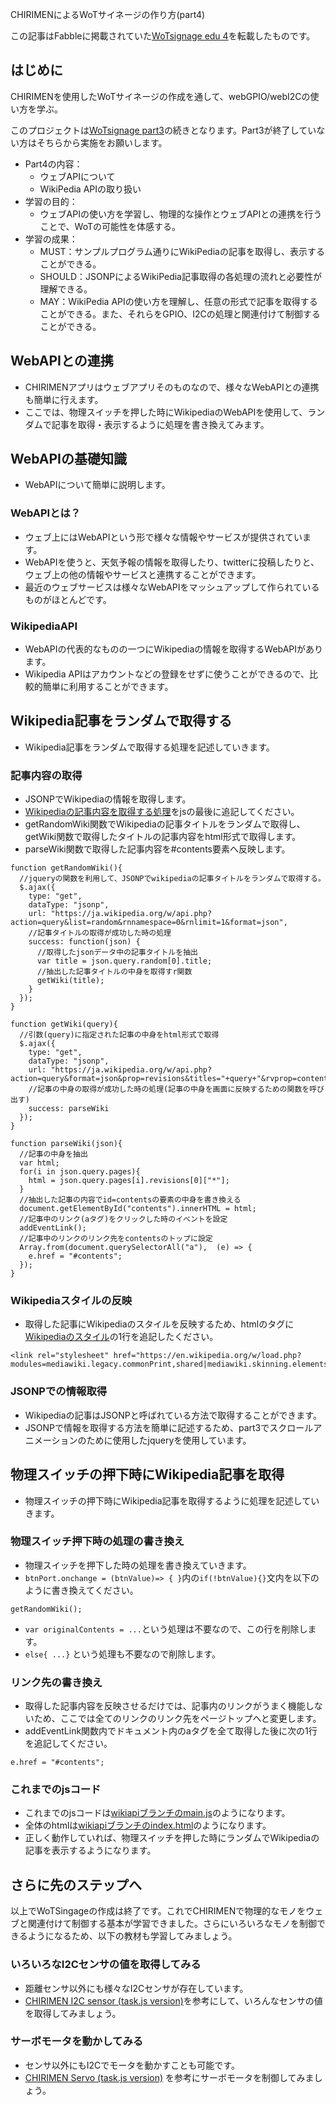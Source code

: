 CHIRIMENによるWoTサイネージの作り方(part4)

この記事はFabbleに掲載されていた[WoTsignage edu 4](http://fabble.cc/chirimenedu/wotsignage-edu4)を転載したものです。

## はじめに
CHIRIMENを使用したWoTサイネージの作成を通して、webGPIO/webI2Cの使い方を学ぶ。 

このプロジェクトは[WoTsignage part3](https://github.com/naokisekiguchi/WoTsignageText/blob/master/chirimenWotSignage3.md)の続きとなります。Part3が終了していない方はそちらから実施をお願いします。

* Part4の内容： 
	* ウェブAPIについて 
	* WikiPedia APIの取り扱い 
* 学習の目的： 
	* ウェブAPIの使い方を学習し、物理的な操作とウェブAPIとの連携を行うことで、WoTの可能性を体感する。 
* 学習の成果： 
	* MUST：サンプルプログラム通りにWikiPediaの記事を取得し、表示することができる。 
	* SHOULD：JSONPによるWikiPedia記事取得の各処理の流れと必要性が理解できる。 
	* MAY：WikiPedia APIの使い方を理解し、任意の形式で記事を取得することができる。また、それらをGPIO、I2Cの処理と関連付けて制御することができる。

## WebAPIとの連携
* CHIRIMENアプリはウェブアプリそのものなので、様々なWebAPIとの連携も簡単に行えます。
* ここでは、物理スイッチを押した時にWikipediaのWebAPIを使用して、ランダムで記事を取得・表示するように処理を書き換えてみます。

## WebAPIの基礎知識
* WebAPIについて簡単に説明します。

### WebAPIとは？
* ウェブ上にはWebAPIという形で様々な情報やサービスが提供されています。
* WebAPIを使うと、天気予報の情報を取得したり、twitterに投稿したりと、ウェブ上の他の情報やサービスと連携することができます。
* 最近のウェブサービスは様々なWebAPIをマッシュアップして作られているものがほとんどです。

### WikipediaAPI
* WebAPIの代表的なものの一つにWikipediaの情報を取得するWebAPIがあります。
* Wikipedia APIはアカウントなどの登録をせずに使うことができるので、比較的簡単に利用することができます。

## Wikipedia記事をランダムで取得する
* Wikipedia記事をランダムで取得する処理を記述していきます。

### 記事内容の取得
* JSONPでWikipediaの情報を取得します。
* [Wikipediaの記事内容を取得する処理](https://github.com/naokisekiguchi/WoTsignageText/blob/master/js/wotSignageGetDistance.js)をjsの最後に追記してください。
* getRandomWiki関数でWikipediaの記事タイトルをランダムで取得し、getWiki関数で取得したタイトルの記事内容をhtml形式で取得します。
* parseWiki関数で取得した記事内容を#contents要素へ反映します。

```getRandomWiki関数
function getRandomWiki(){
  //jqueryの関数を利用して、JSONPでwikipediaの記事タイトルをランダムで取得する。
  $.ajax({
    type: "get",
    dataType: "jsonp",
    url: "https://ja.wikipedia.org/w/api.php?action=query&list=random&rnnamespace=0&rnlimit=1&format=json",
    //記事タイトルの取得が成功した時の処理
    success: function(json) {
      //取得したjsonデータ中の記事タイトルを抽出   
      var title = json.query.random[0].title;
      //抽出した記事タイトルの中身を取得すr関数
      getWiki(title);
    }
  });
}
```

```getWiki関数
function getWiki(query){
  //引数(query)に指定された記事の中身をhtml形式で取得
  $.ajax({
    type: "get",
    dataType: "jsonp",
    url: "https://ja.wikipedia.org/w/api.php?action=query&format=json&prop=revisions&titles="+query+"&rvprop=content&rvparse",
    //記事の中身の取得が成功した時の処理(記事の中身を画面に反映するための関数を呼び出す)
    success: parseWiki
  });
}
```

```parseWiki関数
function parseWiki(json){
  //記事の中身を抽出
  var html;
  for(i in json.query.pages){
    html = json.query.pages[i].revisions[0]["*"];
  }
  //抽出した記事の内容でid=contentsの要素の中身を書き換える
  document.getElementById("contents").innerHTML = html;
  //記事中のリンク(aタグ)をクリックした時のイベントを設定
  addEventLink();
  //記事中のリンクのリンク先をcontentsのトップに設定
  Array.from(document.querySelectorAll("a"),  (e) => {
    e.href = "#contents";
  });
}
```

### Wikipediaスタイルの反映
* 取得した記事にWikipediaのスタイルを反映するため、htmlの<head>タグに[Wikipediaのスタイル](https://github.com/naokisekiguchi/WoTSignage/blob/wikiapi/index.html#L7)の1行を追記したください。

```
<link rel="stylesheet" href="https://en.wikipedia.org/w/load.php?modules=mediawiki.legacy.commonPrint,shared|mediawiki.skinning.elements|mediawiki.skinning.content|mediawiki.skinning.interface|skins.vector.styles|site|mediawiki.skinning.content.parsoid|ext.cite.style&amp;only=styles&amp;skin=vector"/>
```

### JSONPでの情報取得
* Wikipediaの記事はJSONPと呼ばれている方法で取得することができます。
* JSONPで情報を取得する方法を簡単に記述するため、part3でスクロールアニメーションのために使用したjqueryを使用しています。

## 物理スイッチの押下時にWikipedia記事を取得
* 物理スイッチの押下時にWikipedia記事を取得するように処理を記述していきます。

### 物理スイッチ押下時の処理の書き換え
* 物理スイッチを押下した時の処理を書き換えていきます。
* `btnPort.onchange = (btnValue)=> { }`内の`if(!btnValue){}`文内を以下のように書き換えてください。

```
getRandomWiki();
```

* `var originalContents = ...`という処理は不要なので、この行を削除します。
* `else{ ...}` という処理も不要なので削除します。

### リンク先の書き換え
* 取得した記事内容を反映させるだけでは、記事内のリンクがうまく機能しないため、ここでは全てのリンクのリンク先をページトップへと変更します。
* addEventLink関数内でドキュメント内のaタグを全て取得した後に次の1行を追記してください。

```
e.href = "#contents";
```

### これまでのjsコード
* これまでのjsコードは[wikiapiブランチのmain.js](https://github.com/naokisekiguchi/WoTSignage/blob/wikiapi/js/main.js)のようになります。
* 全体のhtmlは[wikiapiブランチのindex.html](https://github.com/naokisekiguchi/WoTSignage/blob/wikiapi/index.html)のようになります。
* 正しく動作していれば、物理スイッチを押した時にランダムでWikipediaの記事を表示するようになります。

## さらに先のステップへ
以上でWoTSingageの作成は終了です。これでCHIRIMENで物理的なモノをウェブと関連付けて制御する基本が学習できました。さらにいろいろなモノを制御できるようになるため、以下の教材も学習してみましょう。

### いろいろなI2Cセンサの値を取得してみる
* 距離センサ以外にも様々なI2Cセンサが存在しています。
* [CHIRIMEN I2C sensor (task.js version)]()を参考にして、いろんなセンサの値を取得してみましょう。

### サーボモータを動かしてみる
* センサ以外にもI2Cでモータを動かすことも可能です。
* [CHIRIMEN Servo (task.js version)]() を参考にサーボモータを制御してみましょう。
